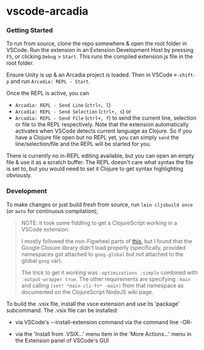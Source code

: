 # vscode-arcadia

### Getting Started
To run from source, clone the repo somewhere & open the 
root folder in VSCode.  Run the extension in an 
Extension Development Host by pressing `F5`, or 
clicking `Debug` > `Start`.  This runs the compiled
extension.js file in the root folder.

Ensure Unity is up & an Arcadia project is loaded.
Then in VSCode `⌘-shift-p` and run `Arcadia: REPL - Start`.

Once the REPL is active, you can 
- `Arcadia: REPL - Send Line` (`ctrl+, l`)
- `Arcadia: REPL - Send Selection` (`ctrl+, s`) or
- `Arcadia: REPL - Send File` (`ctrl+, f`) 
to send the current line, selection or file to the
REPL respectively. Note that the extension automatically
activates when VSCode detects current language as Clojure.
So if you have a Clojure file open but no REPL yet, 
you can simply `send` the line/selection/file and 
the REPL will be started for you.  

There is currently no in-REPL editing available, but 
you can open an empty file & use it as a scratch buffer.
The REPL doesn't care what syntax the file is set to, 
but you would need to set it Clojure to get syntax 
highlighting obviously.

### Development 
To make changes or just build fresh from source,
run `lein cljsbuild once` (or `auto` for continuous
compilation);

> NOTE: it took some fiddling to get a ClojureScript
working in a VSCode extension.
>
>I mostly followed the non-Figwheel parts of 
[this](https://github.com/bhauman/lein-figwheel/wiki/Node.js-development-with-figwheel),
but I found that the Google Closure library didn't load 
properly (specifically, provided namespaces got attached 
to `goog.global` but not attached to the global `goog` var).
>
>The trick to get it working was `:optimizations :simple` 
combined with `:output-wrapper true`. The other requirements 
are specifying `:main` and calling `(set! *main-cli-fn* -main)` 
from that namespace as documented on the ClojureScript 
NodeJS wiki page.

To build the .vsix file, install the vsce extension and
use its 'package' subcommand.  The .vsix file can be
installed:

- via VSCode's --install-extension command via
the command line -OR-

- via the 'Install from .VSIX...' menu item in the
'More Actions...' menu in the Extension panel of VSCode's
GUI

